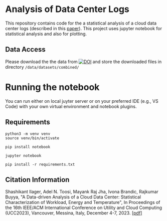 # Analysis of Data Center Logs
This repository contains code for the a statistical analysis of a cloud data center logs (described in this [paper](http://hpc.ec.tuwien.ac.at/files/UCC_23_data_center_analysis.pdf)). This project uses jupyter notebook for statistical analysis and also for plotting. 

## Data Access

Please download the  the data from [![DOI](https://zenodo.org/badge/DOI/10.5281/zenodo.10069402.svg)](https://zenodo.org/doi/10.5281/zenodo.10069401)
 and store the downloaded files   in directory `/data/datasets/combined/`
 

# Running the  notebook

You can  run either on local juyter server or on your preferred IDE (e.g., VS Code)  with your own virtual environment and notebook plugins. 

## Requirements
```shell
python3 -m venv venv
source venv/bin/activate

pip install notebook

jupyter notebook

pip install -r requirements.txt
```


## Citation Information
Shashikant Ilager, Adel N. Toosi, Mayank Raj Jha, Ivona Brandic, Rajkumar Buyya, "A Data-driven Analysis of a Cloud Data Center: Statistical Characterization of Workload, Energy and Temperature", In Proceedings of the 16th IEEE/ACM International Conference on Utility and Cloud Computing (UCC2023), Vancouver, Messina, Italy, December 4-7, 2023. [[pdf]](http://hpc.ec.tuwien.ac.at/files/UCC_23_data_center_analysis.pdf)
